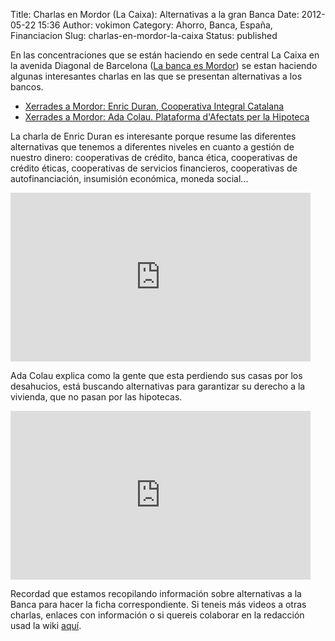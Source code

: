 Title: Charlas en Mordor (La Caixa): Alternativas a la gran Banca
Date: 2012-05-22 15:36
Author: vokimon
Category: Ahorro, Banca, España, Financiacion
Slug: charlas-en-mordor-la-caixa
Status: published

En las concentraciones que se están haciendo en sede central La Caixa en la avenida Diagonal de Barcelona ([La banca es Mordor](http://labancaesmordor.ourproject.org)) se estan haciendo algunas interesantes charlas en las que se presentan alternativas a los bancos.

-   [Xerrades a Mordor: Enric Duran, Cooperativa Integral Catalana](http://www.youtube.com/watch?v=bNyGSUtH9zw)
-   [Xerrades a Mordor: Ada Colau. Plataforma d'Afectats per la Hipoteca](http://www.youtube.com/watch?v=pbz0TEUq8b4)

La charla de Enric Duran es interesante porque resume las diferentes alternativas que tenemos a diferentes niveles en cuanto a gestión de nuestro dinero: cooperativas de crédito, banca ética, cooperativas de crédito éticas, cooperativas de servicios financieros, cooperativas de autofinanciación, insumisión económica, moneda social...  

<iframe src="http://www.youtube.com/embed/bNyGSUtH9zw?feature=player_detailpage" frameborder="0" width="480" height="270"></iframe>

Ada Colau explica como la gente que esta perdiendo sus casas por los desahucios, está buscando alternativas para garantizar su derecho a la vivienda, que no pasan por las hipotecas.  

<iframe src="http://www.youtube.com/embed/pbz0TEUq8b4?feature=player_detailpage" frameborder="0" width="480" height="270"></iframe>

Recordad que estamos recopilando información sobre alternativas a la Banca para hacer la ficha correspondiente. Si teneis más videos a otras charlas, enlaces con información o si quereis colaborar en la redacción usad la wiki [aquí](http://desconexionibex35.org/wiki/index.php?title=Banca).
